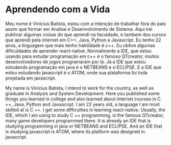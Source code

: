 # Aprendendo com a Vida
Meu nome é Vinicius Batista, estou com a intenção de trabalhar fora do país assim que formar em Analise e Desenvolvimento de Sistema. Aqui irei publicar algumas coisas do que aprendi na faculdade, e tambem dos cursos que aprendi pela internet em C++, Java, Python e Javascript. Eu tenho 22 anos, a linguagem que mais tenho habilidade é c++. Eu obtive algumas dificuldades de aprender react-native.
Normalmente a IDE, que estou usando para estudar programação em c++ é o famoso QTcreator, muitos desenvolvedores de jogos programaram por lá. Já a IDE que estou estudando programação em java é o NETBEANS e o ECLIPSE. E a IDE que estou estudando javascript é o ATOM, onde sua plataforma foi toda projetada em javascript.


My name is Vinicius Batista, I intend to work for the country, as well as graduate in Analysis and System Development. Here you published some things you learned in college and also learned about internet courses in C ++, Java, Python and Javascript. I am 22 years old, a language I am most skilled at is C ++. I get some difficulties in learning react-native. Usually, the IDE, which I am using to study C ++ programming, is the famous QTcreator, many game developers programmed there. It is already an IDE that is studying programming in java or NETBEANS and ECLIPSE. And an IDE that is studying javascript is ATOM, where its platform was designed in javascript.
